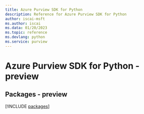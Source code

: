 ```yaml
---
title: Azure Purview SDK for Python
description: Reference for Azure Purview SDK for Python
author: iscai-msft
ms.author: iscai
ms.data: 01/20/2023
ms.topic: reference
ms.devlang: python
ms.service: purview
---
```

# Azure Purview SDK for Python - preview
## Packages - preview
[!INCLUDE [packages](purview-index.md)]